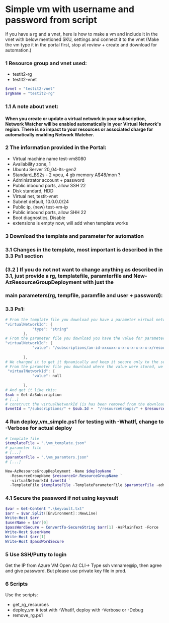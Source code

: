 # Simple vm with username and password from script

If you have a rg and a vnet, here is how to make a vm and include it in the vnet with below mentioned SKU, settings and connect it to the vnet
(Make the vm type it in the portal first, stop at review + create and  download for automation.)

### 1 Resource group and vnet used: 
* testit2-rg 
* testit2-vnet

```ps1
$vnet = "testit2-vnet"
$rgName = "testit2-rg"
```
### 1.1  A note about vnet:

#### When you create or update a virtual network in your subscription, Network Watcher will be enabled automatically in your Virtual Network's region. There is no impact to your resources or associated charge for automatically enabling Network Watcher. 


### 2 The information provided in the Portal:

* Virtual machine name test-vm8080
* Availability zone, 1
* Ubuntu Server 20_04-lts-gen2
* Standard_BS2s - 2 vpcu, 4 gb memory A$48/mon ?
* Administrator account + password
* Public inbound ports, allow SSH 22
* Disk standard, HDD
* Virtual net, testit-vnet
* Subnet default, 10.0.0.0/24
* Public ip, (new) test-vm-ip
* Public inbound ports, allow SHH 22
* Boot diagnostics, Disable
* extensions is empty now, will add when template works

### 3 Download the template and parameter for automation
### 3.1 Changes in the template, most important is described in the 3.3 Ps1 section
### (3.2 ) If you do not not want to change anything as described in 3.1, just provide a rg, templatefile, paramterfile and New-AzResourceGroupDeployment with just the
### main parameters(rg, tempfile, paramfile and user + password):

### 3.3 Ps1:
```ps1
# From the template file you download you have a parameter virtual network id as:
"virtualNetworkId": {
            "type": "string"
        },
# From the parameter file you download you have the value for parameter virtual network id as:
"virtualNetworkId": {
            "value": "/subscriptions/an-id-xxxxxx-x-x-x-x-x-x-x-x/resourceGroups/testit2-rg/providers/Microsoft.Network/virtualNetworks/testit2-vnet"
            
        },
# We changed it to get it dynamically and keep it secure only to the session:
# From the parameter file you download where the value were stored, we change it to:
 "virtualNetworkId": {
            "value": null
            
        },
# And get it like this:
$sub = Get-AzSubscription
# [..]
# construct the virtualNetworkId (is has been removed from the downloaded parameter file used here) and it is ready to use
$vnetId = "/subscriptions/" + $sub.Id +  "/resourceGroups/" + $resourceGr.ResourceGroupName + "/providers/Microsoft.Network/virtualNetworks/" +$vnet
```

### 4 Run deploy_vm_simple.ps1 for testing with -WhatIf, change to -Verbose for actual deploy
```ps1
# template file
$templateFile = ".\vm_template.json"
# parameter file
# [...]
$paramterFile = ".\vm_paramters.json"
# [...]

New-AzResourceGroupDeployment -Name $deployName `
  -ResourceGroupName $resourceGr.ResourceGroupName `
  -virtualNetworkId $vnetId `
  -TemplateFile $templateFile -TemplateParameterFile $paramterFile -adminUsername $userName -adminPassword $passWordSecure -WhatIf
```

### 4.1 Secure the password if not using keyvault

```ps1
$var = Get-Content ".\keyvault.txt"
$arr = $var.Split([Environment]::NewLine)
Write-Host $arr
$userName = $arr[0]
$passWordSecure = ConvertTo-SecureString $arr[1] -AsPlainText -Force
Write-Host $userName
Write-Host $arr[1]
Write-Host $passWordSecure
```

### 5 Use SSH/Putty to login
Get the IP from Azure VM
Open Az CLI-> Type ssh vmname@ip, then agree and give password. But please use private key file in prod.

### 6 Scripts
Use the scripts:
* get_rg_resources
* deploy_vm # test with -WhatIf, deploy with -Verbose or -Debug
* remove_rg.ps1